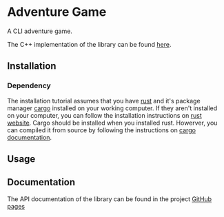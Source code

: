 # Adventure Game
A CLI adventure game.

The C++ implementation of the library can be found [here](https://github.com/ecyht2/EEEE2065-cw3).

## Installation

### Dependency
The installation tutorial assumes that you have [rust](http://www.rust-lang.org) and it's package manager [cargo](https://doc.rust-lang.org/cargo/) installed on your working computer. If they aren't installed on your computer, you can follow the installation instructions on [rust website](https://www.rust-lang.org/tools/install). Cargo should be installed when you installed rust. Howerver, you can compiled it from source by following the instructions on [cargo documentation](https://doc.rust-lang.org/cargo/getting-started/installation.html).

## Usage

## Documentation
The API documentation of the library can be found in the project [GitHub pages](https://ecyht2.github.io/adventure-game-rs/)
